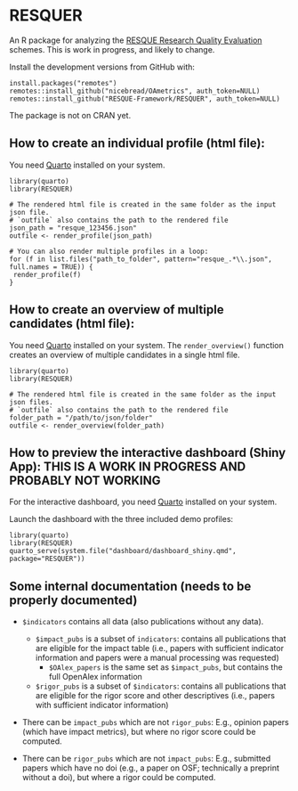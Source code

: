 # RESQUER

An R package for analyzing the [RESQUE Research Quality Evaluation](https://resque-framework.github.io/website/) schemes.
This is work in progress, and likely to change.

Install the development versions from GitHub with:

```
install.packages("remotes")
remotes::install_github("nicebread/OAmetrics", auth_token=NULL)
remotes::install_github("RESQUE-Framework/RESQUER", auth_token=NULL)
```

The package is not on CRAN yet.


## How to create an individual profile (html file):

You need [Quarto](https://quarto.org/docs/get-started/) installed on your system.

```
library(quarto)
library(RESQUER)

# The rendered html file is created in the same folder as the input json file.
# `outfile` also contains the path to the rendered file
json_path = "resque_123456.json"
outfile <- render_profile(json_path)

# You can also render multiple profiles in a loop:
for (f in list.files("path_to_folder", pattern="resque_.*\\.json", full.names = TRUE)) {
 render_profile(f)
}
```

## How to create an overview of multiple candidates (html file):

You need [Quarto](https://quarto.org/docs/get-started/) installed on your system.
The `render_overview()` function creates an overview of multiple candidates in a single html file.

```
library(quarto)
library(RESQUER)

# The rendered html file is created in the same folder as the input json files.
# `outfile` also contains the path to the rendered file
folder_path = "/path/to/json/folder"
outfile <- render_overview(folder_path)
```



## How to preview the interactive dashboard (Shiny App): THIS IS A WORK IN PROGRESS AND PROBABLY NOT WORKING

For the interactive dashboard, you need [Quarto](https://quarto.org/docs/get-started/) installed on your system.

Launch the dashboard with the three included demo profiles:

```
library(quarto)
library(RESQUER)
quarto_serve(system.file("dashboard/dashboard_shiny.qmd", package="RESQUER"))
```


## Some internal documentation (needs to be properly documented)

- `$indicators` contains all data (also publications without any data).
  - `$impact_pubs` is a subset of `indicators`: contains all publications that are eligible for the impact table (i.e., papers with sufficient indicator information and papers were a manual processing was requested)
    - `$OAlex_papers` is the same set as `$impact_pubs`, but contains the full OpenAlex information
  - `$rigor_pubs` is a subset of `$indicators`: contains all publications that are eligible for the rigor score and other descriptives (i.e., papers with sufficient indicator information)

- There can be `impact_pubs` which are not `rigor_pubs`: E.g., opinion papers (which have impact metrics), but where no rigor score could be computed.
- There can be `rigor_pubs` which are not `impact_pubs`: E.g., submitted papers which have no doi (e.g., a paper on OSF; technically a preprint without a doi), but where a rigor could be computed.

